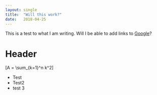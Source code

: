 ```yaml
---
layout: single 
title:  "Will this work?"
date:   2018-04-25 
---
```


This is a test to what I am writing. Will I be able to add links to [Google](https://www.google.com)?

# Header 

\[A = \sum_{k=1}^n k^2\]

* Test
* Test2
* test 3

